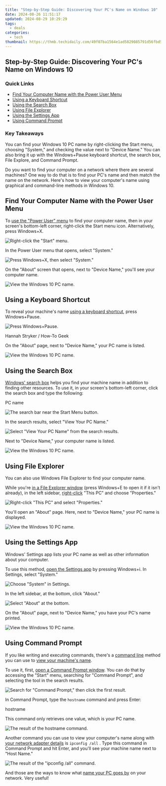 ```yaml
---
title: "Step-by-Step Guide: Discovering Your PC's Name on Windows 10"
date: 2024-08-26 11:51:17
updated: 2024-08-29 10:29:29
tags:
  - deals
categories:
  - tech
thumbnail: https://thmb.techidaily.com/49f07ba1564e1ad5829085791d56fbd558cd9b6be43ee97117663280d85142ff.jpg
---
```


## Step-by-Step Guide: Discovering Your PC's Name on Windows 10

### Quick Links

* [Find Your Computer Name with the Power User Menu](https://youtube-webster.techidaily.com/approved-navigating-the-hub-of-your-youtube-success/)
* [Using a Keyboard Shortcut](https://tech-hub.techidaily.com/unveiling-the-battle-of-intellects-comparing-functionality-between-googles-palm-2-and-openais-gpt-4/)
* [Using the Search Box](https://fox-cloud.techidaily.com/in-2024-unveiling-t5s-ability-to-capture-excitement-and-adventure/)
* [Using File Explorer](https://facebook-record-videos.techidaily.com/new-in-2024-boost-your-channels-with-these-10-artisan-banner-creators/)
* [Using the Settings App](https://extra-guidance.techidaily.com/new-leveraging-patient-stories-a-guide-to-powerful-videography/)
* [Using Command Prompt](https://extra-skills.techidaily.com/updated-scout-out-best-spots-for-vr-experiences/)

### Key Takeaways

 You can find your Windows 10 PC name by right-clicking the Start menu, choosing "System," and checking the value next to "Device Name." You can also bring it up with the Windows+Pause keyboard shortcut, the search box, File Explore, and Command Prompt.

 Do you want to find your computer on a network where there are several machines? One way to do that is to find your PC's name and then match the name on the network. Here's how to view your computer's name using graphical and command-line methods in Windows 10.

##  Find Your Computer Name with the Power User Menu

 To [use the "Power User" menu](https://instagram-video-recordings.techidaily.com/new-in-2024-mastering-instagram-media-the-finest-downloading-options/) to find your computer name, then in your screen's bottom-left corner, right-click the Start menu icon. Alternatively, press Windows+X.

![Right-click the "Start" menu.](https://static1.howtogeekimages.com/wordpress/wp-content/uploads/2023/01/1-windows-start-menu.png) 

 In the Power User menu that opens, select "System."

![Press Windows+X, then select "System."](https://static1.howtogeekimages.com/wordpress/wp-content/uploads/2023/12/system.png) 

 On the "About" screen that opens, next to "Device Name," you'll see your computer name.

![View the Windows 10 PC name.](https://static1.howtogeekimages.com/wordpress/wp-content/uploads/2023/01/3-find-computer-name-windows-10.png) 

##  Using a Keyboard Shortcut

 To reveal your machine's name [using a keyboard shortcut](https://technical-tips.techidaily.com/unfolding-details-on-the-next-gen-foldable-iphone-pricing-predictions-availability-date-and-feature-overview/), press Windows+Pause.

![Press Windows+Pause.](https://static1.howtogeekimages.com/wordpress/wp-content/uploads/2023/01/windows-pause-break.png) 

Hannah Stryker / How-To Geek

 On the "About" page, next to "Device Name," your PC name is listed.

![View the Windows 10 PC name.](https://static1.howtogeekimages.com/wordpress/wp-content/uploads/2023/01/3-find-computer-name-windows-10.png) 

##  Using the Search Box

[Windows' search box](https://facebook-video-recording.techidaily.com/new-in-2024-capture-fb-hd-footage-easily/) helps you find your machine name in addition to finding other resources. To use it, in your screen's bottom-left corner, click the search box and type the following:

PC name

![The search bar near the Start Menu button.](https://static1.howtogeekimages.com/wordpress/wp-content/uploads/2023/12/search-bar.png) 

 In the search results, select "View Your PC Name."

![Select "View Your PC Name" from the search results.](https://static1.howtogeekimages.com/wordpress/wp-content/uploads/2023/12/view-your-pc-name.png) 

 Next to "Device Name," your computer name is listed.

![View the Windows 10 PC name.](https://static1.howtogeekimages.com/wordpress/wp-content/uploads/2023/01/3-find-computer-name-windows-10.png) 

##  Using File Explorer

 You can also use Windows File Explorer to find your computer name.

 While you're [in a File Explorer window](https://youtube-web.techidaily.com/ed-2024-approved-streamers-financial-health-check-in-youtubers/) (press Windows+E to open it if it isn't already), in the left sidebar, [right-click](https://desktop-recording.techidaily.com/updated-the-art-of-recording-fun-6-techniques-to-document-minecraft-for-2024/) "This PC" and choose "Properties."

![Right-click "This PC" and select "Properties."](https://static1.howtogeekimages.com/wordpress/wp-content/uploads/2023/01/6-this-pc-properties.png) 

 You'll open an "About" page. Here, next to "Device Name," your PC name is displayed.

![View the Windows 10 PC name.](https://static1.howtogeekimages.com/wordpress/wp-content/uploads/2023/01/3-find-computer-name-windows-10.png) 

##  Using the Settings App

 Windows' Settings app lists your PC name as well as other information about your computer.

 To use this method, [open the Settings app](https://facebook-video-footage.techidaily.com/updated-2024-approved-5-easy-ways-to-multiply-your-youtube-follower-base/) by pressing Windows+i. In Settings, select "System."

![Choose "System" in Settings.](https://static1.howtogeekimages.com/wordpress/wp-content/uploads/2023/01/7-system-settings-windows.png) 

 In the left sidebar, at the bottom, click "About."

![Select "About" at the bottom.](https://static1.howtogeekimages.com/wordpress/wp-content/uploads/2023/01/8-about-windows.png) 

 On the "About" page, next to "Device Name," you have your PC's name printed.

![View the Windows 10 PC name.](https://static1.howtogeekimages.com/wordpress/wp-content/uploads/2023/01/3-find-computer-name-windows-10.png) 

##  Using Command Prompt

 If you like writing and executing commands, there's a [command line](https://howto.techidaily.com/6-solutions-to-fix-error-505-in-google-play-store-on-realme-narzo-60-5g-drfone-by-drfone-fix-android-problems-fix-android-problems/) method you can use to [view your machine's name](https://fox-links.techidaily.com/value-airborne-inventors-budget-friendly-flight-tools-for-2024/).

 To use it, first, [open a Command Prompt window](https://android-frp.techidaily.com/in-2024-step-by-step-tutorial-how-to-bypass-oppo-a78-frp-by-drfone-android/). You can do that by accessing the "Start" menu, searching for "Command Prompt", and selecting the tool in the search results.

![Search for "Command Prompt," then click the first result.](https://static1.howtogeekimages.com/wordpress/wp-content/uploads/2023/12/open-control-panel.png) 

 In Command Prompt, type the `hostname` command and press Enter:

hostname

 This command only retrieves one value, which is your PC name.

![The result of the hostname command.](https://static1.howtogeekimages.com/wordpress/wp-content/uploads/2023/01/10-hostname-command-windows.png) 

 Another command you can use to view your computer's name along with [your network adapter details](https://android-pokemon-go.techidaily.com/detailed-guide-of-ispoofer-for-pogo-installation-on-infinix-note-30-5g-drfone-by-drfone-virtual-android/) is `ipconfig /all` . Type this command in Command Prompt and hit Enter, and you'll see your machine name next to "Host Name."

![The result of the "ipconfig /all" command.](https://static1.howtogeekimages.com/wordpress/wp-content/uploads/2023/01/11-ipconfig-all-command-windows.png) 

 And those are the ways to know what [name your PC goes by](https://sim-unlock.techidaily.com/how-to-remove-apple-iphone-8-sim-lock-by-drfone-ios/) on your network. Very useful!

<ins class="adsbygoogle"
     style="display:block"
     data-ad-format="autorelaxed"
     data-ad-client="ca-pub-7571918770474297"
     data-ad-slot="1223367746"></ins>



<ins class="adsbygoogle"
     style="display:block"
     data-ad-client="ca-pub-7571918770474297"
     data-ad-slot="8358498916"
     data-ad-format="auto"
     data-full-width-responsive="true"></ins>
